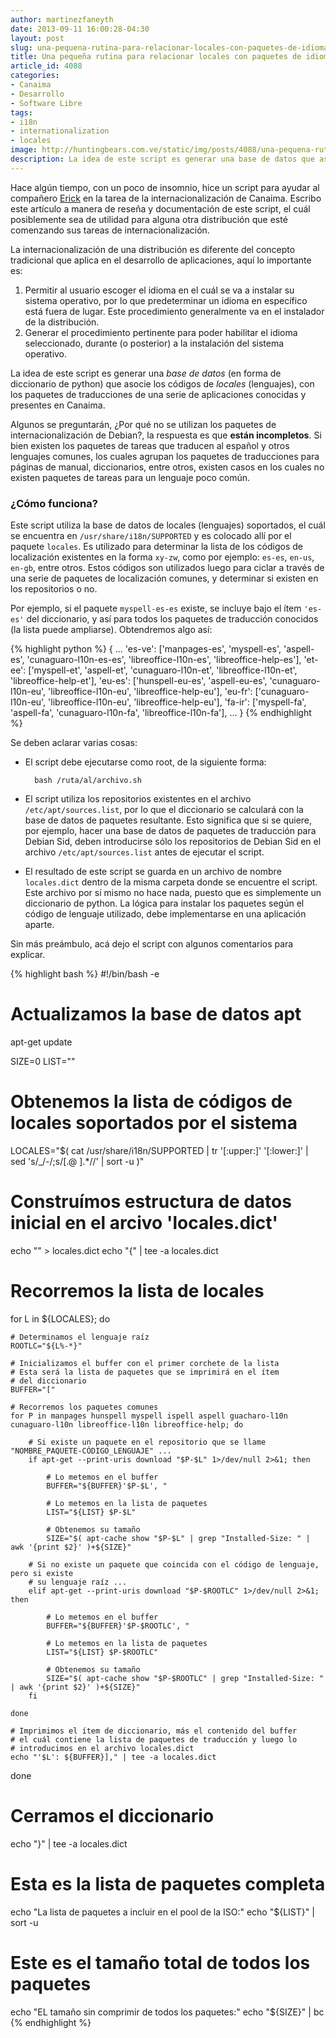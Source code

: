 ```yaml
---
author: martinezfaneyth
date: 2013-09-11 16:00:28-04:30
layout: post
slug: una-pequena-rutina-para-relacionar-locales-con-paquetes-de-idiomas
title: Una pequeña rutina para relacionar locales con paquetes de idiomas
article_id: 4088
categories:
- Canaima
- Desarrollo
- Software Libre
tags:
- i18n
- internationalization
- locales
image: http://huntingbears.com.ve/static/img/posts/4088/una-pequena-rutina-para-relacionar-locales-con-paquetes-de-idiomas__1.jpg
description: La idea de este script es generar una base de datos que asocie los códigos de locales con los paquetes de traducciones.
---
```


Hace algún tiempo, con un poco de insomnio, hice un script para ayudar al compañero [Erick](http://erickcion.wordpress.com/) en la tarea de la internacionalización de Canaima. Escribo este artículo a manera de reseña y documentación de este script, el cuál posiblemente sea de utilidad para alguna otra distribución que esté comenzando sus tareas de internacionalización.

La internacionalización de una distribución es diferente del concepto tradicional que aplica en el desarrollo de aplicaciones, aquí lo importante es:

1. Permitir al usuario escoger el idioma en el cuál se va a instalar su sistema operativo, por lo que predeterminar un idioma en específico está fuera de lugar. Este procedimiento generalmente va en el instalador de la distribución.
2. Generar el procedimiento pertinente para poder habilitar el idioma seleccionado, durante (o posterior) a la instalación del sistema operativo.

La idea de este script es generar una _base de datos_ (en forma de diccionario de python) que asocie los códigos de _locales_ (lenguajes), con los paquetes de traducciones de una serie de aplicaciones conocidas y presentes en Canaima.

Algunos se preguntarán, ¿Por qué no se utilizan los paquetes de internacionalización de Debian?, la respuesta es que **están incompletos**. Si bien existen los paquetes de tareas que traducen al español y otros lenguajes comunes, los cuales agrupan los paquetes de traducciones para páginas de manual, diccionarios, entre otros, existen casos en los cuales no existen paquetes de tareas para un lenguaje poco común.

### ¿Cómo funciona?

Este script utiliza la base de datos de locales (lenguajes) soportados, el cuál se encuentra en `/usr/share/i18n/SUPPORTED` y es colocado allí por el paquete `locales`. Es utilizado para determinar la lista de los códigos de localización existentes en la forma `xy-zw`, como por ejemplo: `es-es`, `en-us`, `en-gb`, entre otros. Estos códigos son utilizados luego para ciclar a través de una serie de paquetes de localización comunes, y determinar si existen en los repositorios o no.

Por ejemplo, si el paquete `myspell-es-es` existe, se incluye bajo el ítem `'es-es'` del diccionario, y así para todos los paquetes de traducción conocidos (la lista puede ampliarse). Obtendremos algo así:

{% highlight python %}
{
    ...
    'es-ve': ['manpages-es', 'myspell-es', 'aspell-es', 'cunaguaro-l10n-es-es', 'libreoffice-l10n-es', 'libreoffice-help-es'],
    'et-ee': ['myspell-et', 'aspell-et', 'cunaguaro-l10n-et', 'libreoffice-l10n-et', 'libreoffice-help-et'],
    'eu-es': ['hunspell-eu-es', 'aspell-eu-es', 'cunaguaro-l10n-eu', 'libreoffice-l10n-eu', 'libreoffice-help-eu'],
    'eu-fr': ['cunaguaro-l10n-eu', 'libreoffice-l10n-eu', 'libreoffice-help-eu'],
    'fa-ir': ['myspell-fa', 'aspell-fa', 'cunaguaro-l10n-fa', 'libreoffice-l10n-fa'],
    ...
}
{% endhighlight %}

Se deben aclarar varias cosas:

* El script debe ejecutarse como root, de la siguiente forma:

        bash /ruta/al/archivo.sh

* El script utiliza los repositorios existentes en el archivo `/etc/apt/sources.list`, por lo que el diccionario se calculará con la base de datos de paquetes resultante. Esto significa que si se quiere, por ejemplo, hacer una base de datos de paquetes de traducción para Debian Sid, deben introducirse sólo los repositorios de Debian Sid en el archivo `/etc/apt/sources.list` antes de ejecutar el script.
* El resultado de este script se guarda en un archivo de nombre `locales.dict` dentro de la misma carpeta donde se encuentre el script. Este archivo por sí mismo no hace nada, puesto que es simplemente un diccionario de python. La lógica para instalar los paquetes según el código de lenguaje utilizado, debe implementarse en una aplicación aparte.

Sin más preámbulo, acá dejo el script con algunos comentarios para explicar.

{% highlight bash %}
#!/bin/bash -e

# Actualizamos la base de datos apt
apt-get update

SIZE=0
LIST=""

# Obtenemos la lista de códigos de locales soportados por el sistema
LOCALES="$( cat /usr/share/i18n/SUPPORTED | tr '[:upper:]' '[:lower:]' | sed 's/_/-/;s/[.@ ].*//' | sort -u )"

# Construímos estructura de datos inicial en el arcivo 'locales.dict'
echo "" > locales.dict
echo "{" | tee -a locales.dict

# Recorremos la lista de locales
for L in ${LOCALES}; do

    # Determinamos el lenguaje raíz
    ROOTLC="${L%-*}"

    # Inicializamos el buffer con el primer corchete de la lista
    # Esta será la lista de paquetes que se imprimirá en el ítem
    # del diccionario
    BUFFER="["

    # Recorremos los paquetes comunes
    for P in manpages hunspell myspell ispell aspell guacharo-l10n cunaguaro-l10n libreoffice-l10n libreoffice-help; do

        # Si existe un paquete en el repositorio que se llame "NOMBRE_PAQUETE-CÓDIGO_LENGUAJE" ...
        if apt-get --print-uris download "$P-$L" 1>/dev/null 2>&1; then

            # Lo metemos en el buffer
            BUFFER="${BUFFER}'$P-$L', "

            # Lo metemos en la lista de paquetes
            LIST="${LIST} $P-$L"

            # Obtenemos su tamaño
            SIZE="$( apt-cache show "$P-$L" | grep "Installed-Size: " | awk '{print $2}' )+${SIZE}"

        # Si no existe un paquete que coincida con el código de lenguaje, pero si existe
        # su lenguaje raíz ...
        elif apt-get --print-uris download "$P-$ROOTLC" 1>/dev/null 2>&1; then

            # Lo metemos en el buffer
            BUFFER="${BUFFER}'$P-$ROOTLC', "

            # Lo metemos en la lista de paquetes
            LIST="${LIST} $P-$ROOTLC"

            # Obtenemos su tamaño
            SIZE="$( apt-cache show "$P-$ROOTLC" | grep "Installed-Size: " | awk '{print $2}' )+${SIZE}"
        fi

    done

    # Imprimimos el ítem de diccionario, más el contenido del buffer
    # el cuál contiene la lista de paquetes de traducción y luego lo
    # introducimos en el archivo locales.dict
    echo "'$L': ${BUFFER}]," | tee -a locales.dict

done

# Cerramos el diccionario
echo "}" | tee -a locales.dict

# Esta es la lista de paquetes completa
echo "La lista de paquetes a incluir en el pool de la ISO:"
echo "${LIST}" | sort -u

# Este es el tamaño total de todos los paquetes
echo "EL tamaño sin comprimir de todos los paquetes:"
echo "${SIZE}" | bc
{% endhighlight %}
